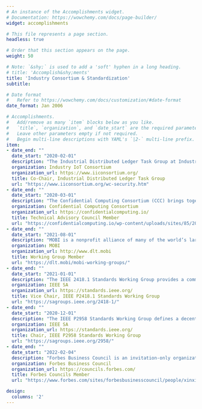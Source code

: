```yaml
---
# An instance of the Accomplishments widget.
# Documentation: https://wowchemy.com/docs/page-builder/
widget: accomplishments

# This file represents a page section.
headless: true

# Order that this section appears on the page.
weight: 50

# Note: `&shy;` is used to add a 'soft' hyphen in a long heading.
# title: 'Accomplish&shy;ments'
title: 'Industry Consortium & Standardization'
subtitle:

# Date format
#   Refer to https://wowchemy.com/docs/customization/#date-format
date_format: Jan 2006

# Accomplishments.
#   Add/remove as many `item` blocks below as you like.
#   `title`, `organization`, and `date_start` are the required parameters.
#   Leave other parameters empty if not required.
#   Begin multi-line descriptions with YAML's `|2-` multi-line prefix.
item:
- date_end: ""
  date_start: "2020-02-01"
  description: "The Industrial Distributed Ledger Task Group at Industry IoT Consortium (IIC) is responsible for the creation, maintenance and adoption of technical documents addressing industrial distributed ledger technologies."
  organization: Industry IoT Consortium
  organization_url: https://www.iiconsortium.org/
  title: Co-Chair, Industrial Distributed Ledger Task Group
  url: "https://www.iiconsortium.org/wc-security.htm"
- date_end: ""
  date_start: "2020-03-01"
  description: "The Confidential Computing Consortium (CCC) brings together hardware vendors, cloud providers, and software developers to accelerate the adoption of Trusted Execution Environment (TEE) technologies and standards."
  organization: Confidential Computing Consortium
  organization_url: https://confidentialcomputing.io/
  title: Technical Advisory Council Member
  url: "https://confidentialcomputing.io/wp-content/uploads/sites/85/2019/12/CCC_Overview.pdf"
- date_end: ""
  date_start: "2021-08-01"
  description: "MOBI is a nonprofit alliance of many of the world’s largest vehicle manufacturers, along with many startups, NGOs, transit agencies, insurers, toll road providers, smart city leaders, and technology companies working to accelerate adoption and promote standards in blockchain, distributed ledgers, and related technologies."
  organization: MOBI
  organization_url: http://www.dlt.mobi
  title: Working Group Member
  url: "https://dlt.mobi/mobi-working-groups/"
- date_end: ""
  date_start: "2021-01-01"
  description: "The IEEE 2418.1 Standards Working Group provides a common framework for blockchain usage, implementation, and interaction with the Internet of Things (IoT). The framework addresses items such as security and privacy challenges with regards to Blockchain in IoT. Both permissioned IoT blockchain and permissionless IoT blockchain will be included in the framework."
  organization: IEEE SA
  organization_url: https://standards.ieee.org/
  title: Vice Chair, IEEE P2418.1 Standards Working Group
  url: "https://sagroups.ieee.org/2418-1/"
- date_end: ""
  date_start: "2020-12-01"
  description: "The IEEE P2958 Standards Working Group defines a decentralized identity and access management (IAM) framework for the Internet of Things (IoT) based on the emerging concepts such as decentralized identifiers (DIDs) and verifiable credentials (VCs). The framework addresses the integration of DIDs and VCs into the lifecycle of IoT devices as well as the decentralized IoT security services such as device authentication, data authorization and access control."
  organization: IEEE SA
  organization_url: https://standards.ieee.org/
  title: Chair, IEEE P2958 Standards Working Group
  url: "https://sagroups.ieee.org/2958/"
- date_end: ""
  date_start: "2022-02-04"
  description: "Forbes Business Council is an invitation-only organization for successful small and mid-sized business owners. Members are respected leaders and executives who are selected for the council based on the depth and diversity of experience in leadership, management, customer engagement, technology and growth."
  organization: Forbes Business Council
  organization_url: https://councils.forbes.com/
  title: Forbes Councils Member
  url: "https://www.forbes.com/sites/forbesbusinesscouncil/people/xinxinfan/?sh=5beb7ae23119"

design:
  columns: '2' 
---
```

